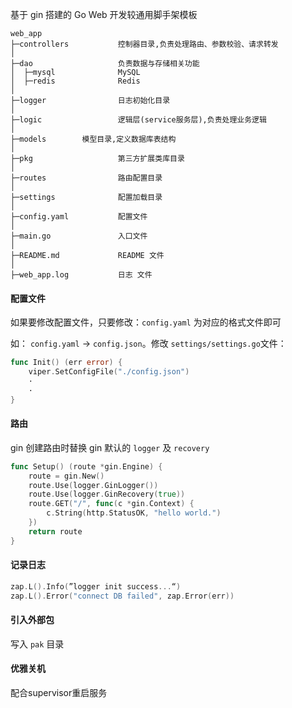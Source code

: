 基于 gin 搭建的 Go Web 开发较通用脚手架模板
```
web_app
├─controllers           控制器目录,负责处理路由、参数校验、请求转发
│
├─dao                   负责数据与存储相关功能
│  ├─mysql           	MySQL
│  ├─redis           	Redis
│
├─logger            	日志初始化目录
│
├─logic                 逻辑层(service服务层),负责处理业务逻辑
│
├─models		模型目录,定义数据库表结构 
│       
├─pkg                	第三方扩展类库目录
│       
├─routes                路由配置目录
│
├─settings              配置加载目录
│
├─config.yaml           配置文件
│
├─main.go           	入口文件
│
├─README.md             README 文件
│
├─web_app.log           日志 文件
```

#### 配置文件


如果要修改配置文件，只要修改：`config.yaml` 为对应的格式文件即可

如： `config.yaml` -> `config.json`。修改 `settings/settings.go`文件：

```go
func Init() (err error) {
	viper.SetConfigFile("./config.json")
	·
	·
}
```

#### 路由

gin 创建路由时替换 gin 默认的 `logger` 及 `recovery`

```go
func Setup() (route *gin.Engine) {
	route = gin.New()
	route.Use(logger.GinLogger())
	route.Use(logger.GinRecovery(true))
	route.GET("/", func(c *gin.Context) {
		c.String(http.StatusOK, "hello world.")
	})
	return route
}
```

#### 记录日志

```go
zap.L().Info(”logger init success...“)
zap.L().Error("connect DB failed", zap.Error(err))
```

#### 引入外部包

写入 `pak` 目录

#### 优雅关机

配合supervisor重启服务
